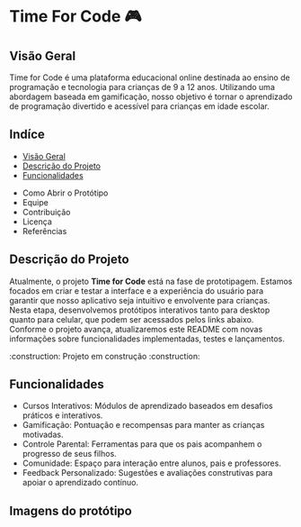 # Time For Code 🎮

## Visão Geral

<p> 
Time for Code é uma plataforma educacional online destinada ao ensino de programação e tecnologia para crianças de 9 a 12 anos. Utilizando uma abordagem baseada em gamificação, nosso objetivo é tornar o aprendizado de programação divertido e acessível para crianças em idade escolar.</p> 

## Indíce
* [Visão Geral](#visão-geral)
* [Descrição do Projeto](#descrição-do-projeto)
* [Funcionalidades](#funcionalidades)
- Como Abrir o Protótipo
- Equipe
- Contribuição
- Licença
- Referências

## Descrição do Projeto
<p>Atualmente, o projeto <b>Time for Code</b> está na fase de prototipagem. Estamos focados em criar e testar a interface e a experiência do usuário para garantir que nosso aplicativo seja intuitivo e envolvente para crianças. Nesta etapa, desenvolvemos protótipos interativos tanto para desktop quanto para celular, que podem ser acessados pelos links abaixo. Conforme o projeto avança, atualizaremos este README com novas informações sobre funcionalidades implementadas, testes e lançamentos.</p>
:construction: Projeto em construção :construction:

## Funcionalidades
- Cursos Interativos: Módulos de aprendizado baseados em desafios práticos e interativos.
- Gamificação: Pontuação e recompensas para manter as crianças motivadas.
- Controle Parental: Ferramentas para que os pais acompanhem o progresso de seus filhos.
- Comunidade: Espaço para interação entre alunos, pais e professores.
- Feedback Personalizado: Sugestões e avaliações construtivas para apoiar o aprendizado contínuo.</p>

## Imagens do protótipo

